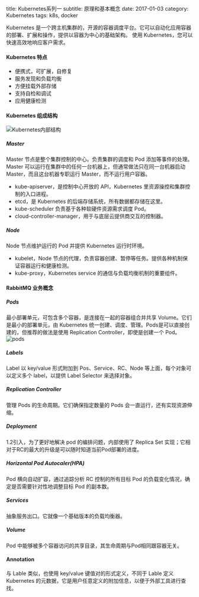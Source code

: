 title: Kubernetes系列一
subtitle: 原理和基本概念
date: 2017-01-03
category: Kubernetes
tags: k8s, docker

Kubernetes 是一个跨主机集群的，开源的容器调度平台。它可以自动化应用容器的部署、扩展和操作，提供以容器为中心的基础架构。
使用 Kubernetes，您可以快速高效地响应客户需求。
#### Kubernetes 特点
- 便携式，可扩展，自修复
- 服务发现和负载均衡
- 方便挂载外部存储
- 支持自检和调试
- 应用健康检测

#### Kubernetes 组成结构

![Kubernetes内部结构]({static}/images/components-of-kubernetes.png)

##### Master
Master 节点是整个集群控制的中心。负责集群的调度和 Pod 添加等事件的处理。Master 可以运行在集群中的任何一台机器上，但通常做法只在同一台机器启动 Master，而且这台机器专职运行 Master，而不运行用户容器。
>
- kube-apiserver，是控制中心开放的 API，Kubernetes 里资源操控和集群控制的入口进程。
- etcd，是 Kubernetes 的后端存储系统，所有数据都存储在这里。
- kube-scheduler 负责基于各种软硬件资源需求调度 Pod。
- cloud-controller-manager，用于与底层云提供商交互的控制器。

##### Node
Node 节点维护运行的 Pod 并提供 Kubernetes 运行时环境。
>
- kubelet，Node 节点的代理，负责容器创建、暂停等任务。提供各种机制保证容器运行和健康检测。
- kube-proxy，Kubernetes service 的通信与负载均衡机制的重要组件。

#### RabbitMQ 业务概念
##### Pods
最小部署单元，可包含多个容器，是连接在一起的容器组合并共享 Volume。它们是最小的部署单元，由 Kubernetes 统一创建、调度、管理。Pods是可以直接创建的，但推荐的做法是使用 Replication Controller，即使是创建一个 Pod。
![pods]({static}/images/k8s_pod.svg)

##### Labels
Label 以 key/value 形式附加到 Pos、Service、RC、Node 等上面，每个对象可以定义多个 label，以提供 Label Selector 来选择对象。

##### Replication Controller
管理 Pods 的生命周期。它们确保指定数量的 Pods 会一直运行，还有实现资源伸缩。

##### Deployment
1.2引入，为了更好地解决 pod 的编排问题，内部使用了 Replica Set 实现；它相对于RC的最大的升级是可以随时知道当前Pod部署的进度。

##### Horizontal Pod Autocaler(HPA)
Pod 横向自动扩容，通过追踪分析 RC 控制的所有目标 Pod 的负载变化情况，确定是否需要针对性地调整目标 Pod 的副本数。

##### Services
抽象服务出口。它就像一个基础版本的负载均衡器。

##### Volume
Pod 中能够被多个容器访问的共享目录，其生命周期与Pod相同跟容器无关。

#### Annotation
与 Lable 类似，也使用 key/value 键值对的形式定义，不同于 Lable 定义 Kubernetes 的元数据，它是用户任意定义的附加信息，以便于外部工具进行查找。